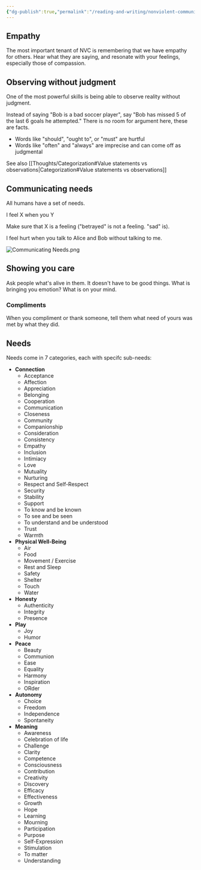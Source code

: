 ```yaml
---
{"dg-publish":true,"permalink":"/reading-and-writing/nonviolent-communication/","tags":["books","communication"],"noteIcon":3}
---
```



## Empathy

The most important tenant of NVC is remembering that we have empathy for others. Hear what they are saying, and resonate with your feelings, especially those of compassion.

## Observing without judgment
One of the most powerful skills is being able to observe reality without judgment.

Instead of saying "Bob is a bad soccer player", say "Bob has missed 5 of the last 6 goals he attempted." There is no room for argument here, these are facts.

* Words like "should", "ought to", or "must" are hurtful
* Words like "often" and "always" are imprecise and can come off as judgmental

See also [[Thoughts/Categorization#Value statements vs observations\|Categorization#Value statements vs observations]]

## Communicating needs
All humans have a set of needs.

I feel X when you Y

Make sure that X is a feeling ("betrayed" is not a feeling. "sad" is).

I feel hurt when you talk to Alice and Bob without talking to me.

![Communicating Needs.png](/img/user/img/Communicating%20Needs.png)

## Showing you care

Ask people what's alive in them.
It doesn't have to be good things. What is bringing you emotion? What is on your mind.

### Compliments

When you compliment or thank someone, tell them what need of yours was met by what they did.

## Needs

Needs come in 7 categories, each with specifc sub-needs:

- **Connection**
	- Acceptance
	- Affection
	- Appreciation
	- Belonging
	- Cooperation
	- Communication
	- Closeness
	- Community
	- Companionship
	- Consideration
	- Consistency
	- Empathy
	- Inclusion
	- Intimiacy
	- Love
	- Mutuality
	- Nurturing
	- Respect and Self-Respect
	- Security
	- Stability
	- Support
	- To know and be known
	- To see and be seen
	- To understand and be understood
	- Trust
	- Warmth
- **Physical Well-Being**
	- Air
	- Food
	- Movement / Exercise
	- Rest and Sleep
	- Safety
	- Shelter
	- Touch
	- Water
- **Honesty**
	- Authenticity
	- Integrity
	- Presence
- **Play**
	- Joy
	- Humor
- **Peace**
	- Beauty
	- Communion
	- Ease
	- Equality
	- Harmony
	- Inspiration
	- ORder
- **Autonomy**
	- Choice
	- Freedom
	- Independence
	- Spontaneity
- **Meaning**
	- Awareness
	- Celebration of life
	- Challenge
	- Clarity
	- Competence
	- Consciousness
	- Contribution
	- Creativity
	- Discovery
	- Efficacy
	- Effectiveness
	- Growth
	- Hope
	- Learning
	- Mourning
	- Participation
	- Purpose
	- Self-Expression
	- Stimulation
	- To matter
	- Understanding